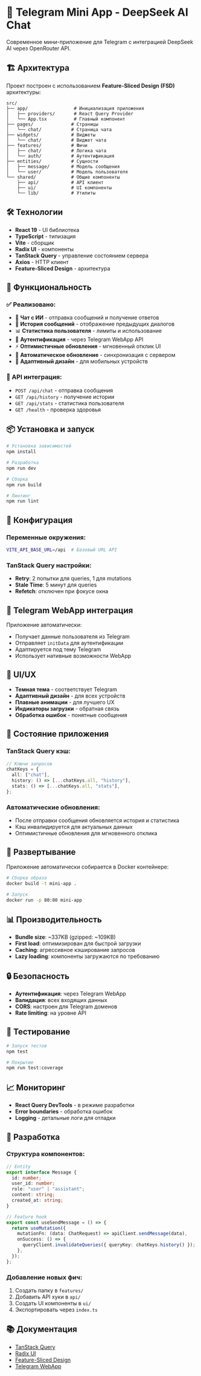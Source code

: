 # 🤖 Telegram Mini App - DeepSeek AI Chat

Современное мини-приложение для Telegram с интеграцией DeepSeek AI через OpenRouter API.

## 🏗️ Архитектура

Проект построен с использованием **Feature-Sliced Design (FSD)** архитектуры:

```
src/
├── app/                 # Инициализация приложения
│   ├── providers/       # React Query Provider
│   └── App.tsx          # Главный компонент
├── pages/              # Страницы
│   └── chat/           # Страница чата
├── widgets/            # Виджеты
│   └── chat/           # Виджет чата
├── features/           # Фичи
│   ├── chat/           # Логика чата
│   └── auth/           # Аутентификация
├── entities/           # Сущности
│   ├── message/        # Модель сообщения
│   └── user/           # Модель пользователя
└── shared/             # Общие компоненты
    ├── api/            # API клиент
    ├── ui/             # UI компоненты
    └── lib/            # Утилиты
```

## 🛠️ Технологии

- **React 19** - UI библиотека
- **TypeScript** - типизация
- **Vite** - сборщик
- **Radix UI** - компоненты
- **TanStack Query** - управление состоянием сервера
- **Axios** - HTTP клиент
- **Feature-Sliced Design** - архитектура

## 🚀 Функциональность

### ✅ Реализовано:

- 💬 **Чат с ИИ** - отправка сообщений и получение ответов
- 📝 **История сообщений** - отображение предыдущих диалогов
- 📊 **Статистика пользователя** - лимиты и использование
- 🔐 **Аутентификация** - через Telegram WebApp API
- ⚡ **Оптимистичные обновления** - мгновенный отклик UI
- 🔄 **Автоматическое обновление** - синхронизация с сервером
- 📱 **Адаптивный дизайн** - для мобильных устройств

### 🎯 API интеграция:

- `POST /api/chat` - отправка сообщения
- `GET /api/history` - получение истории
- `GET /api/stats` - статистика пользователя
- `GET /health` - проверка здоровья

## 📦 Установка и запуск

```bash
# Установка зависимостей
npm install

# Разработка
npm run dev

# Сборка
npm run build

# Линтинг
npm run lint
```

## 🔧 Конфигурация

### Переменные окружения:

```bash
VITE_API_BASE_URL=/api  # Базовый URL API
```

### TanStack Query настройки:

- **Retry**: 2 попытки для queries, 1 для mutations
- **Stale Time**: 5 минут для queries
- **Refetch**: отключен при фокусе окна

## 📱 Telegram WebApp интеграция

Приложение автоматически:

- Получает данные пользователя из Telegram
- Отправляет `initData` для аутентификации
- Адаптируется под тему Telegram
- Использует нативные возможности WebApp

## 🎨 UI/UX

- **Темная тема** - соответствует Telegram
- **Адаптивный дизайн** - для всех устройств
- **Плавные анимации** - для лучшего UX
- **Индикаторы загрузки** - обратная связь
- **Обработка ошибок** - понятные сообщения

## 🔄 Состояние приложения

### TanStack Query кэш:

```typescript
// Ключи запросов
chatKeys = {
  all: ["chat"],
  history: () => [...chatKeys.all, "history"],
  stats: () => [...chatKeys.all, "stats"],
};
```

### Автоматические обновления:

- После отправки сообщения обновляется история и статистика
- Кэш инвалидируется для актуальных данных
- Оптимистичные обновления для мгновенного отклика

## 🚀 Развертывание

Приложение автоматически собирается в Docker контейнере:

```bash
# Сборка образа
docker build -t mini-app .

# Запуск
docker run -p 80:80 mini-app
```

## 📊 Производительность

- **Bundle size**: ~337KB (gzipped: ~109KB)
- **First load**: оптимизирован для быстрой загрузки
- **Caching**: агрессивное кэширование запросов
- **Lazy loading**: компоненты загружаются по требованию

## 🔒 Безопасность

- **Аутентификация**: через Telegram WebApp
- **Валидация**: всех входящих данных
- **CORS**: настроен для Telegram доменов
- **Rate limiting**: на уровне API

## 🧪 Тестирование

```bash
# Запуск тестов
npm test

# Покрытие
npm run test:coverage
```

## 📈 Мониторинг

- **React Query DevTools** - в режиме разработки
- **Error boundaries** - обработка ошибок
- **Logging** - детальные логи для отладки

## 🤝 Разработка

### Структура компонентов:

```typescript
// Entity
export interface Message {
  id: number;
  user_id: number;
  role: "user" | "assistant";
  content: string;
  created_at: string;
}

// Feature hook
export const useSendMessage = () => {
  return useMutation({
    mutationFn: (data: ChatRequest) => apiClient.sendMessage(data),
    onSuccess: () => {
      queryClient.invalidateQueries({ queryKey: chatKeys.history() });
    },
  });
};
```

### Добавление новых фич:

1. Создать папку в `features/`
2. Добавить API хуки в `api/`
3. Создать UI компоненты в `ui/`
4. Экспортировать через `index.ts`

## 📚 Документация

- [TanStack Query](https://tanstack.com/query/latest)
- [Radix UI](https://www.radix-ui.com/)
- [Feature-Sliced Design](https://feature-sliced.design/)
- [Telegram WebApp](https://core.telegram.org/bots/webapps)
